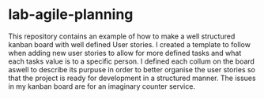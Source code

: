# lab-agile-planning
This repository contains an example of how to make a well structured kanban board with well defined User stories.
I created a template to follow when adding new user stories to allow for more defined tasks and what each tasks value is to a specific person.
I defined each collum on the board aswell to describe its purpuse in order to better organise the user stories so that the project is ready for development
in a structured manner.
The issues in my kanban board are for an imaginary counter service. 
